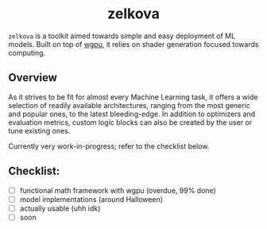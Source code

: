 <h1 align="center">zelkova</h1>

`zelkova` is a toolkit aimed towards simple and easy deployment of ML models. Built on top of [wgpu](https://github.com/gfx-rs/wgpu), 
it relies on shader generation focused towards computing. 

## Overview

As it strives to be fit for almost every Machine Learning task, it offers a wide selection of readily available architectures, 
ranging from the most generic and popular ones, to the latest bleeding-edge. In addition to optimizers and evaluation metrics, 
custom logic blocks can also be created by the user or tune existing ones. 

Currently very work-in-progress; refer to the checklist below.

## Checklist: 
- [ ] functional math framework with wgpu (overdue, 99% done)
- [ ] model implementations (around Halloween)
- [ ] actually usable (uhh idk)
- [ ] soon 
